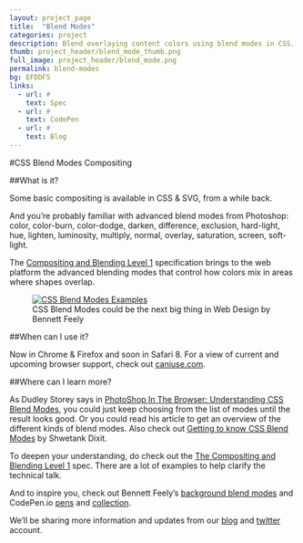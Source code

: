 ```yaml
---
layout: project_page
title:  "Blend Modes"
categories: project
description: Blend overlaying content colors using blend modes in CSS.
thumb: project_header/blend_mode_thumb.png
full_image: project_header/blend_mode.png
permalink: blend-modes
bg: EFDDF5
links:
  - url: #
    text: Spec
  - url: #
    text: CodePen
  - url: #
    text: Blog
---
```

#CSS Blend Modes Compositing

##What is it?

Some basic compositing is available in CSS & SVG, from a while back.

And you’re probably familiar with advanced blend modes from Photoshop: color, color-burn, color-dodge, darken, difference, exclusion, hard-light, hue, lighten, luminosity, multiply, normal, overlay, saturation, screen, soft-light.

The [Compositing and Blending Level 1](http://dev.w3.org/fxtf/compositing-1/) specification brings to the web platform the advanced blending modes that control how colors mix in areas where shapes overlap.

<figure>
  <a href="{{site.baseurl}}/img/blendmodes.png">
    <img src="{{site.baseurl}}/img/blendmodes.png" alt="CSS Blend Modes Examples">
  </a>
  <figcaption>CSS Blend Modes could be the next big thing in Web Design by Bennett Feely</figcaption>
</figure>

##When can I use it?

Now in Chrome & Firefox and soon in Safari 8. For a view of current and upcoming browser support, check out [caniuse.com](http://caniuse.com/#search=blend-mode).

##Where can I learn more?

As Dudley Storey says in [PhotoShop In The Browser: Understanding CSS Blend Modes](http://demosthenes.info/blog/707/PhotoShop-In-The-Browser-Understanding-CSS-Blend-Modes), you could just keep choosing from the list of modes until the result looks good. Or you could read his article to get an overview of the different kinds of blend modes. Also check out [Getting to know CSS Blend Modes](http://dev.opera.com/articles/getting-to-know-css-blend-modes/) by Shwetank Dixit.

To deepen your understanding, do check out the [The Compositing and Blending Level 1](http://dev.w3.org/fxtf/compositing-1/) spec. There are a lot of examples to help clarify the technical talk.

And to inspire you, check out Bennett Feely’s [background blend modes](http://bennettfeely.com/gradients/) and CodePen.io [pens](http://codepen.io/bennettfeely/pen/uLKrG) and [collection](http://codepen.io/collection/Kgshi/).

We’ll be sharing more information and updates from our [blog](http://blogs.adobe.com/webplatform/category/features/css-compositing/) and [twitter](https://twitter.com/adobeweb) account.
